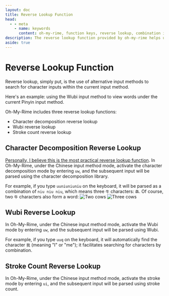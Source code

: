 ```yaml
---
layout: doc
title: Reverse Lookup Function
head:
  - - meta
    - name: keywords
      content: oh-my-rime, function keys, reverse lookup, combination input, second translator
description: The reverse lookup function provided by oh-my-rime helps users with character decomposition input, stroke input, and Wubi input during usage. For example, inputting three "牛" characters can automatically combine them into "犇".
aside: true
---
```


# Reverse Lookup Function

Reverse lookup, simply put, is the use of alternative input methods to search for character inputs within the current input method.

<div class="wwads-cn wwads-horizontal" data-id="266" ></div>

Here's an example: using the Wubi input method to view words under the current Pinyin input method.

Oh-My-Rime includes three reverse lookup functions:

- Character decomposition reverse lookup
- Wubi reverse lookup
- Stroke count reverse lookup

## Character Decomposition Reverse Lookup

<u>Personally, I believe this is the most practical reverse lookup function</u>. In Oh-My-Rime, under the Chinese input method mode, activate the character decomposition mode by entering `uw`, and the subsequent input will be parsed using the character decomposition library.

For example, if you type `uuniuniuniu` on the keyboard, it will be parsed as a combination of `niu niu niu`, which means three `牛` characters: `犇`. Of course, two `牛` characters also form a word:
![Two cows](/image/demo/ChaiNiu2.webp)
![Three cows](/image/demo/ChaiNiu3.webp)

## Wubi Reverse Lookup

In Oh-My-Rime, under the Chinese input method mode, activate the Wubi mode by entering `uw`, and the subsequent input will be parsed using Wubi.

For example, if you type `uuq` on the keyboard, it will automatically find the character `我` (meaning "I" or "me"); it facilitates searching for characters by combination.

## Stroke Count Reverse Lookup

In Oh-My-Rime, under the Chinese input method mode, activate the stroke mode by entering `ui`, and the subsequent input will be parsed using stroke count.